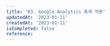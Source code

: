 ```yaml
---
title: '03. Google Analytics 통계 적용'
updatedAt: '2023-01-11'
createdAt: '2023-01-11'
isCompleted: false
reference:
---
```

